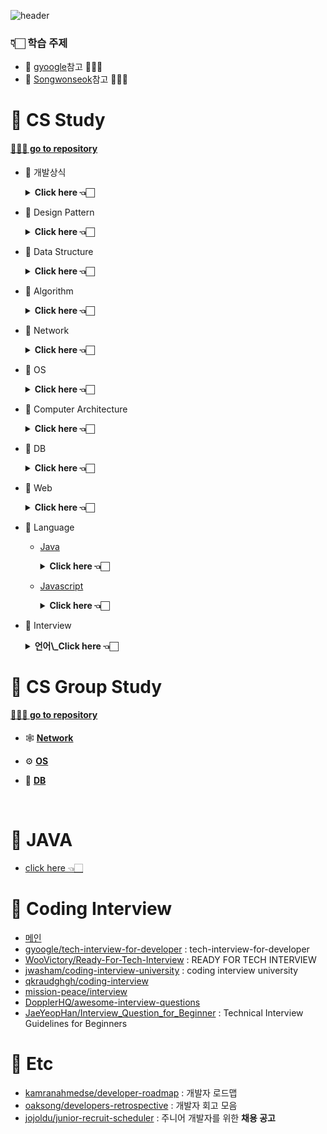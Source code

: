 ![header](https://capsule-render.vercel.app/api?type=Cylinder&color=auto&height=200&section=header&text=CS%20and%20Interview&fontSize=90)

### 👇🏻 학습 주제

- 📍 [gyoogle](https://github.com/gyoogle/tech-interview-for-developer)참고 🙏🏻✨
- 📍 [Songwonseok](https://github.com/Songwonseok/CS-Study)참고 🙏🏻✨

# 🦋 CS Study

#### [🧝🏻‍♀️ go to repository](https://github.com/SoobinJung1013/cs-study/blob/main/cs_study/README.md)

- 🌱 개발상식

    <details markdown="1">
    <summary><strong> Click here 👈🏻 </strong></summary>

  | num |               주제               |                                    공부기록                                     |
  | :-: | :------------------------------: | :-----------------------------------------------------------------------------: |
  |  1  | 클린코드 & 리팩토링 & 시큐어코딩 | [🟢](https://github.com/SoobinJung1013/cs-study/tree/main/cs_study/commonSense) |
  |  2  |        애자일(Agile) 정리        |                                       🟢                                        |
  |  3  |   TDD(Test Driven Development)   |                                       🟢                                        |
  |  4  |       객체 지향 프로그래밍       |                                       🟢                                        |
  |  5  |        함수형 프로그래밍         |                                       🟢                                        |
  |  6  |         데브옵스(DevOps)         |                                       🟢                                        |
  |  7  |     서드 파티(3rd party)란?      |                                       🟢                                        |
  |  8  |  MSA (마이크로 서비스 아키텍쳐)  |                                       🟢                                        |
  |  9  |     Git 과 GitHub 에 대해서      |                                       🔴                                        |
  | 10  |              정규식              |                                       🔴                                        |
  | 11  |             Generic              |                                       🔴                                        |
  | 12  |              final               |                                       🔴                                        |

  ***

    </details>

- 🌱 Design Pattern

    <details markdown="1">
    <summary><strong> Click here 👈🏻  </strong></summary>

  | num |           주제            |                                     공부기록                                      |
  | :-: | :-----------------------: | :-------------------------------------------------------------------------------: |
  |  1  | 디자인패턴 개요(Overview) | [🟢](https://github.com/SoobinJung1013/cs-study/tree/main/cs_study/designPattern) |
  |  2  |        어댑터 패턴        |                                        🔴                                         |
  |  3  |        싱글톤 패턴        |                                        🔴                                         |
  |  4  |    탬플릿 메소드 패턴     |                                        🔴                                         |
  |  5  |    팩토리 메소드 패턴     |                                        🔴                                         |
  |  6  |        옵저버 패턴        |                                        🔴                                         |
  |  7  |      스트레티지 패턴      |                                        🔴                                         |
  |  8  |       컴포지트 패턴       |                                        🔴                                         |
  |  9  |           SOLID           |                                        🟢                                         |

  ***

    </details>

- 🌱 Data Structure

    <details markdown="1">
    <summary><strong> Click here 👈🏻  </strong></summary>

  | num |               주제               |                                     공부기록                                      |
  | :-: | :------------------------------: | :-------------------------------------------------------------------------------: |
  |  1  |  Array & ArrayList & LinkedList  | [🔴](https://github.com/SoobinJung1013/cs-study/tree/main/cs_study/dataStructure) |
  |  2  |     스택(Stack) & 큐(Queue)      |                                        🟢                                         |
  |  3  |             힙(Heap)             |                                        🟢                                         |
  |  4  | 이진탐색트리(Binary Search Tree) |                                        🟢                                         |
  |  5  |            해시(Hash)            |                                        🟢                                         |
  |  6  |           트라이(Trie)           |                                        🔴                                         |
  |  7  |         B-Tree & B+Tree          |                                        🔴                                         |
  |  8  |               Tree               |                                        🔴                                         |
  |  9  |              Graph               |                                        🔴                                         |

  ***

    </details>

- 🌱 Algorithm

    <details markdown="1">
    <summary><strong> Click here 👈🏻 </strong></summary>

  | num |               주제               |                                   공부기록                                    |
  | :-: | :------------------------------: | :---------------------------------------------------------------------------: |
  |  1  |      거품 정렬(Bubble Sort)      | [🟢](https://github.com/SoobinJung1013/cs-study/tree/main/cs_study/algorithm) |
  |  2  |    선택 정렬(Selection Sort)     |                                      🟢                                       |
  |  3  |    삽입 정렬(Insertion Sort)     |                                      🟢                                       |
  |  4  |       퀵 정렬(Quick Sort)        |                                      🟢                                       |
  |  5  |      합병 정렬(Merge Sort)       |                                      🟢                                       |
  |  6  |        힙 정렬(Heap Sort)        |                                      🟢                                       |
  |  7  |      기수 정렬(Radix Sort)       |                                      🔴                                       |
  |  8  |      계수 정렬(Count Sort)       |                                      🔴                                       |
  |  9  |       비트마스크(BitMask)        |                                      🔴                                       |
  | 10  |     이분 탐색(Binary Search)     |                                      🟢                                       |
  | 11  |          세그먼트 트리           |                                      🔴                                       |
  | 12  |            해시(Hash)            |                                      🟢                                       |
  | 13  |            DFS & BFS             |                                      🟢                                       |
  | 14  |       최장 증가 수열(LIS)        |                                      🔴                                       |
  | 15  |       최소 공통 조상(LCA)        |                                      🔴                                       |
  | 16  | 동적 계획법(Dynamic Programming) |                                      🔴                                       |
  | 17  |            백트래킹?             |                                      🔴                                       |

  ***

    </details>

- 🌱 Network
    <details markdown="1">
    <summary><strong> Click here 👈🏻  </strong></summary>

  | num |                       주제                       |                                  공부기록                                   |
  | :-: | :----------------------------------------------: | :-------------------------------------------------------------------------: |
  |  1  |                    OSI 7 계층                    | [🟢](https://github.com/SoobinJung1013/cs-study/tree/main/cs_study/network) |
  |  2  |      TCP 3 way handshake & 4 way handshake       |                                     🟢                                      |
  |  3  |            TCP/IP 흐름제어 & 혼잡제어            |                                     🟢                                      |
  |  4  |                     TCPvsUDP                     |                                     🟢                                      |
  |  5  |                 대칭키 & 공개키                  |                                     🟢                                      |
  |  6  |                   HTTP & HTTPS                   |                                     🔴                                      |
  |  7  |           로드 밸런싱(Load Balancing)            |                                     🔴                                      |
  |  8  |           Blocking & Non-Blocking I/O            |                                     🔴                                      |
  |  9  | Blocking,Non-blocking & Synchronous,Asynchronous |                                     🔴                                      |

  ***

    </details>

- 🌱 OS

    <details markdown="1">
    <summary><strong> Click here 👈🏻 </strong></summary>

  | num |                주제                 |                                공부기록                                |
  | :-: | :---------------------------------: | :--------------------------------------------------------------------: |
  |  1  |             운영체제란?             | [🟢](https://github.com/SoobinJung1013/cs-study/tree/main/cs_study/os) |
  |  2  |         프로세스 vs 스레드          |                                   🟢                                   |
  |  3  |         프로세스 주소 공간          |                                   🟢                                   |
  |  4  |         인터럽트(Interrupt)         |                                   🟢                                   |
  |  5  |       시스템 콜(System Call)        |                                   🔴                                   |
  |  6  |       PCB와 Context Switching       |                                   🔴                                   |
  |  7  |  IPC(Inter Process Communication)   |                                   🟢                                   |
  |  8  |            CPU 스케줄링             |                                   🔴                                   |
  |  9  |          데드락(DeadLock)           |                                   🔴                                   |
  | 10  |           Race Condition            |                                   🔴                                   |
  | 11  | 세마포어(Semaphore) & 뮤텍스(Mutex) |                                   🔴                                   |
  | 12  |        페이징 & 세그먼테이션        |                                   🔴                                   |
  | 13  |        페이지 교체 알고리즘         |                                   🔴                                   |
  | 14  |           메모리(Memory)            |                                   🔴                                   |
  | 15  |             파일 시스템             |                                   🔴                                   |

  ***

    </details>

- 🌱 Computer Architecture
    <details markdown="1">
    <summary><strong> Click here 👈🏻</strong></summary>

  | num |            주제             |                                   공부기록                                   |
  | :-: | :-------------------------: | :--------------------------------------------------------------------------: |
  |  1  |      컴퓨터 구조 기초       | [🔴](https://github.com/SoobinJung1013/cs-study/tree/main/cs_study/database) |
  |  2  |        컴퓨터의 구성        |                                      🔴                                      |
  |  3  | 중앙처리장치(CPU) 작동 원리 |                                      🔴                                      |
  |  4  |         캐시 메모리         |                                      🔴                                      |
  |  5  |  고정 소수점 & 부동 소수점  |                                      🔴                                      |
  |  6  |   패리티 비트 & 해밍 코드   |                                      🔴                                      |

  ***

    </details>

- 🌱 DB

    <details markdown="1">
    <summary><strong> Click here 👈🏻</strong></summary>

  | num |                      주제                       |                                   공부기록                                   |
  | :-: | :---------------------------------------------: | :--------------------------------------------------------------------------: |
  |  1  |                  키(Key) 정리                   | [🟢](https://github.com/SoobinJung1013/cs-study/tree/main/cs_study/database) |
  |  2  |                   SQL - JOIN                    |                                      🟢                                      |
  |  3  |                  SQL Injection                  |                                      🔴                                      |
  |  4  |                  SQL vs NoSQL                   |                                      🔴                                      |
  |  5  |                  이상(Anomaly)                  |                                      🟢                                      |
  |  6  |                     정규화                      |                                      🔴                                      |
  |  7  |                  인덱스(INDEX)                  |                                      🟢                                      |
  |  8  |              트랜잭션(Transaction)              |                                      🟢                                      |
  |  9  | 트랜잭션 격리 수준(Transaction Isolation Level) |                                      🟢                                      |
  | 10  |                  레디스(Redis)                  |                                      ㅊ                                      |

  ***

    </details>

- 🌱 Web

    <details markdown="1">
    <summary><strong> Click here 👈🏻  </strong></summary>

  | num |                      주제                      |                                공부기록                                 |
  | :-: | :--------------------------------------------: | :---------------------------------------------------------------------: |
  |  1  |                  HTTP Method                   | [🟢](https://github.com/SoobinJung1013/cs-study/tree/main/cs_study/web) |
  |  2  |                RESTFul API 란?                 |                                   🟢                                    |
  |  3  |              브라우저의 작동 원리              |                                   🟢                                    |
  |  4  |           DOM(Document Object Model)           |                                   🟢                                    |
  |  5  |          Event Bubbling and Capturing          |                                   🔴                                    |
  |  6  |                Event delegation                |                                   🔴                                    |
  |  7  |             CSS Selector 우선순위              |                                   🔴                                    |
  |  8  |                 Reflow&Repaint                 |                                   🔴                                    |
  |  9  |                      CORS                      |                                   🔴                                    |
  | 10  |                크로스 브라우징                 |                                   🔴                                    |
  | 11  |                 웹 성능 최적화                 |                                   🔴                                    |
  | 12  | 서버 사이드 렌더링 vs 클라이언트 사이드 렌더링 |                                   🔴                                    |
  | 13  |                CSS Methodology                 |                                   🔴                                    |
  | 14  |           Normalize.css vs Reset.css           |                                   🔴                                    |
  | 15  |                  웹 컴포넌트                   |                                   🔴                                    |
  | 16  |          쿠키(Cookie) & 세션(Session)          |                                   🟢                                    |
  | 17  |             웹 서버와 WAS의 차이점             |                                   🟢                                    |
  | 18  |                     OAuth                      |                                   🟢                                    |
  | 19  |              JWT(JSON Web Token)               |                                   🟢                                    |
  | 20  |         Authentication & Authorization         |                                   🟢                                    |
  | 21  |                   로그 레벨                    |                                   🟢                                    |
  | 22  |                    UI와 UX                     |                                   🟢                                    |
  | 23  |                     Vue.js                     |                                   🔴                                    |
  | 24  |                     React                      |                                   🔴                                    |
  | 25  |               Vue.js vs React.js               |                                   🔴                                    |
  | 26  |      네이티브 앱 & 웹 앱 & 하이브리드 앱       |                                   🔴                                    |
  | 27  |            PWA(Progressive Web App)            |                                   🔴                                    |

    </details>

- 🌱 Language

  - [Java](https://github.com/SoobinJung1013/cs-study/tree/main/cs_study/language)

    <details markdown="1">
    <summary><strong> Click here 👈🏻 </strong></summary>

    | num |                 주제                  | 공부기록 |
    | :-: | :-----------------------------------: | :------: |
    |  1  |           Java 컴파일 과정            |    🔴    |
    |  2  | 자바 가상 머신(Java Virtual Machine)  |    🔴    |
    |  3  |          Garbage Collection           |    🔴    |
    |  4  |              Annotation               |    🔴    |
    |  5  |  Call by Value vs Call by Reference   |    🔴    |
    |  6  |   Primitive type vs Reference type    |    🔴    |
    |  7  | String & StringBuffer & StringBuilder |    🔴    |
    |  8  |       Overriding vs Overloading       |    🔴    |
    |  9  |              Thread 활용              |    🔴    |
    | 10  |    Casting(업캐스팅 & 다운캐스팅)     |    🔴    |
    | 11  |          Promotion & Casting          |    🔴    |
    | 12  |        고유 락(Intrinsic Lock)        |    🔴    |
    | 13  |           Error & Exception           |    🔴    |
    | 14  |         java 8 & java 11 차이         |    🔴    |
    | 15  |            Access Modifier            |    🔴    |
    | 16  |             Wrapper class             |    🔴    |

    ***

    </details>

  - [Javascript](https://github.com/SoobinJung1013/cs-study/tree/main/cs_study/language)

    <details markdown="1">
    <summary><strong> Click here 👈🏻 </strong></summary>

    | num |       주제        | 공부기록 |
    | :-: | :---------------: | :------: |
    |  1  |   JS Event Loop   |    🔴    |
    |  2  |     Hoisting      |    🔴    |
    |  3  |     JS Scope      |    🔴    |
    |  4  |      Closure      |    🔴    |
    |  5  |       this        |    🔴    |
    |  6  |      Promise      |    🔴    |
    |  7  | ECMAScript6(=ES6) |    🔴    |

    ***

    </details>

- 🌱 Interview
  <details markdown="1">
  <summary><strong> 언어\_Click here 👈🏻 </strong></summary>

  | num |                          주제                           |                                                          공부기록                                                          |
  | :-: | :-----------------------------------------------------: | :------------------------------------------------------------------------------------------------------------------------: |
  |  1  |                   가비지 컬렉션이란 ?                   | [🟢](https://github.com/gyoogle/tech-interview-for-developer/blob/master/Interview/Interview%20List.md#%EC%96%B8%EC%96%B4) |
  |  2  |              Vector와 ArrayList의 차이는 ?              |                                                             🟢                                                             |
  |  3  |             Sting과 Stringbuffer의 차이는 ?             |                                                             🟢                                                             |
  |  4  |                   Serialization이란 ?                   |                                                             🟢                                                             |
  |  5  |                 Java의 메모리 영역은 ?                  |                                                             🟢                                                             |
  |  6  |             오버로딩과 오버라이딩 차이는 ?              |                                                             🟢                                                             |
  |  7  |            추상클래스와 인터페이스 차이는 ?             |                                                             🟢                                                             |
  |  8  |                      제네릭이란 ?                       |                                                             🟢                                                             |
  |  9  |                    접근 지정자 4가지                    |                                                             🟢                                                             |
  | 10  |           Call by Value vs Call by Reference            |                                                             🟢                                                             |
  | 11  |               배열과 연결리스트 차이는 ?                |                                                             🔴                                                             |
  | 12  |                        Hash란 ?                         |                                                             🔴                                                             |
  | 13  |                    Java 컴파일 과정                     |                                                             🔴                                                             |
  | 14  |                      C++ 실행과정                       |                                                             🔴                                                             |
  | 15  |     메모리, 성능을 개선하기 위해 생각나는 방법은 ?      |                                                             🔴                                                             |
  | 16  |               클래스와 구조체의 차이는 ?                |                                                             🔴                                                             |
  | 17  | 스레드는 어떤 방식으로 생성하나요 ? 장단점도 말해주세요 |                                                             🔴                                                             |
  | 18  |          포인터를 이해하기 쉽도록 설명해주세요          |                                                             🔴                                                             |

  ***

      </details>

      <details markdown="1">
      <summary><strong> OS_Click here 👈🏻 </strong></summary>

  | num |                              주제                               |                                                              공부기록                                                              |
  | :-: | :-------------------------------------------------------------: | :--------------------------------------------------------------------------------------------------------------------------------: |
  |  1  |                     프로세스와 스레드 차이                      | [🟢](https://github.com/gyoogle/tech-interview-for-developer/blob/master/Interview/README.md#%EC%9A%B4%EC%98%81%EC%B2%B4%EC%A0%9C) |
  |  2  | 멀티 프로세스로 처리 가능한 걸 굳이 멀티 스레드로 하는 이유는 ? |                                                                 🟢                                                                 |
  |  3  |         교착상태 (DeadLock)가 무엇이며, 4가지 조건은 ?          |                                                                 🟢                                                                 |
  |  4  |                    교착상태 해결 방법 4가지                     |                                                                 🟢                                                                 |
  |  5  |                    메모리 계층 (상 -하층 순)                    |                                                                 🟢                                                                 |
  |  6  |     메모리 할당 알고리즘 First fir, Next fit, Best fit 결과     |                                                                 🟢                                                                 |
  |  7  |          페이지 교체 알고리즘에 따른 페이지 폴트 방식           |                                                                 🟢                                                                 |
  |  8  |                  외부 단편화와 내부 단편화란 ?                  |                                                                 🟢                                                                 |
  |  9  |                         가상 메모리란 ?                         |                                                                 🟢                                                                 |
  | 10  |                   페이징과 세그멘테이션이란 ?                   |                                                                 🟢                                                                 |
  | 11  |               뮤텍스, 세마포어가 뭔지, 차이점은 ?               |                                                                 🔴                                                                 |
  | 12  |                     Context Switching이란 ?                     |                                                                 🔴                                                                 |
  | 13  |         사용자 수준 스레드 vs 커널 수준 스레드 차이는 ?         |                                                                 🔴                                                                 |
  | 14  |                         가상메모리란 ?                          |                                                                 🔴                                                                 |
  | 15  |                  fork()와 vfork()의 차이점은 ?                  |                                                                 🔴                                                                 |
  | 16  |                       Race Condition이란?                       |                                                                 🔴                                                                 |
  | 17  |           리눅스에서 시스템 콜과 서브루틴의 차이는 ?            |                                                                 🔴                                                                 |

  ***

      </details>

      <details markdown="1">
      <summary><strong> DB_Click here 👈🏻 </strong></summary>

  | num |                               주제                                |                                                          공부기록                                                          |
  | :-: | :---------------------------------------------------------------: | :------------------------------------------------------------------------------------------------------------------------: |
  |  1  |                  오라클 시퀀스 (Oracle sequence)                  | [🟢](https://github.com/gyoogle/tech-interview-for-developer/blob/master/Interview/Interview%20List.md#%EC%96%B8%EC%96%B4) |
  |  2  |                             DBMS란 ?                              |                                                             🟢                                                             |
  |  3  |                           DBMS 기능은 ?                           |                                                             🟢                                                             |
  |  4  |                            UML 이란 ?                             |                                                             🟢                                                             |
  |  5  |            DB에서 View는 무엇인가 ? 가상 테이블이란 ?             |                                                             🟢                                                             |
  |  6  |                            정규화란 ?                             |                                                             🟢                                                             |
  |  7  |                          이상현상이란 ?                           |                                                             🟢                                                             |
  |  8  | 데이터베이스를 설계할 때 가장 중요한 것이 무엇이라고 생각하나요 ? |                                                             🟢                                                             |
  |  9  |                     데이터베이스 무결성이란 ?                     |                                                             🟢                                                             |
  | 10  |                            트리거란 ?                             |                                                             🟢                                                             |
  | 11  |                     오라클과 MySQL의 차이는 ?                     |                                                             🔴                                                             |
  | 12  |                     Commit과 Rollback 이란 ?                      |                                                             🔴                                                             |
  | 13  |                      JDBC와 OCBC의 차이는 ?                       |                                                             🔴                                                             |
  | 14  |         데이터 베이스에서 인덱스 (색인)이란 무엇인가요 ?          |                                                             🔴                                                             |

  ***

      </details>

      <details markdown="1">
      <summary><strong> Network_Click here 👈🏻 </strong></summary>

  | num |                        주제                        |                                                          공부기록                                                          |
  | :-: | :------------------------------------------------: | :------------------------------------------------------------------------------------------------------------------------: |
  |  1  |               OSI 7게층을 설명하시오               | [🟢](https://github.com/gyoogle/tech-interview-for-developer/blob/master/Interview/Interview%20List.md#%EC%96%B8%EC%96%B4) |
  |  2  | TCP/IP 프로토콜을 스택 4계층으로 짓고 설명하시오 . |                                                             🟢                                                             |
  |  3  |                      TCP란 ?                       |                                                             🟢                                                             |
  |  4  |              3-way handshaking이란 ?               |                                                             🟢                                                             |
  |  5  |                      UDP란 ?                       |                                                             🟢                                                             |
  |  6  |              HTTP와 HTTPS의 차이는 ?               |                                                             🟢                                                             |
  |  7  |               GET과 POST의 차이는 ?                |                                                             🟢                                                             |
  |  8  |                 IOCP를 설명하시오                  |                                                             🟢                                                             |
  |  9  |             라우터와 스위치의 차이는?              |                                                             🟢                                                             |

  ***

      </details>
      <details markdown="1">
      <summary><strong> Spring_Click here 👈🏻 </strong></summary>

  | num |               주제               |                                                          공부기록                                                          |
  | :-: | :------------------------------: | :------------------------------------------------------------------------------------------------------------------------: |
  |  1  |        Dispatcher-Servlet        | [🟢](https://github.com/gyoogle/tech-interview-for-developer/blob/master/Interview/Interview%20List.md#%EC%96%B8%EC%96%B4) |
  |  2  |     DI(Dependency Injection)     |
  | 🟢  |
  |  3  | AOP(Aspect Oriented Programming) |                                                             🟢                                                             |
  |  4  |             AOP 용어             |                                                             🟢                                                             |
  |  5  |            Annotation            |
  | 🟢  |
  |  6  |           Spring JDBC            |                                                             🟢                                                             |
  |  7  |             MyBatis              |                                                             🟢                                                             |

  ***

      </details>

# 🦋 CS Group Study

#### [🧝🏻‍♀️ go to repository](https://github.com/SoobinJung1013/cs-study/tree/main/cs_group_study)

- 🕸 [**Network**](https://github.com/SoobinJung1013/cs-study/tree/main/cs_group_study/Network)

- ⚙️ [**OS**](https://github.com/SoobinJung1013/cs-study/tree/main/cs_group_study/OS)

- 🧳 [**DB**](https://github.com/SoobinJung1013/cs-study/tree/main/cs_group_study/DB)

<br/>

# 🦋 JAVA

- [click here 👈🏻](https://github.com/SoobinJung1013/cs-study/blob/main/Java/README.md)

# 🦋 Coding Interview

- [메인](https://github.com/Songwonseok/CS-Study)
- [gyoogle/tech-interview-for-developer](https://github.com/gyoogle/tech-interview-for-developer) : tech-interview-for-developer
- [WooVictory/Ready-For-Tech-Interview](https://github.com/WooVictory/Ready-For-Tech-Interview) : READY FOR TECH INTERVIEW
- [jwasham/coding-interview-university](https://github.com/jwasham/coding-interview-university) : coding interview university
- [qkraudghgh/coding-interview](https://github.com/qkraudghgh/coding-interview)
- [mission-peace/interview](https://github.com/mission-peace/interview)
- [DopplerHQ/awesome-interview-questions](https://github.com/DopplerHQ/awesome-interview-questions)
- [JaeYeopHan/Interview_Question_for_Beginner](https://github.com/JaeYeopHan/Interview_Question_for_Beginner) : Technical Interview Guidelines for Beginners

# 🦋 Etc

- [kamranahmedse/developer-roadmap](https://github.com/kamranahmedse/developer-roadmap) : 개발자 로드맵
- [oaksong/developers-retrospective](https://github.com/oaksong/developers-retrospective) : 개발자 회고 모음
- [jojoldu/junior-recruit-scheduler](https://github.com/jojoldu/junior-recruit-scheduler) : 주니어 개발자를 위한 **채용 공고**

<!-- ### 채용공고 \_ 심심할때 보삼

- [카카오 채용공고](https://careers.kakao.com/jobs) -->
